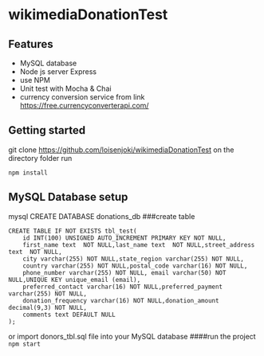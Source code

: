 # wikimediaDonationTest
## Features
- MySQL database
- Node js server Express
- use NPM
- Unit test with Mocha & Chai
- currency conversion service from link https://free.currencyconverterapi.com/

## Getting started
git clone https://github.com/loisenjoki/wikimediaDonationTest
on the directory folder run
```
npm install
```
## MySQL Database setup
mysql CREATE DATABASE donations_db
###create table
```
CREATE TABLE IF NOT EXISTS tbl_test(
    id INT(100) UNSIGNED AUTO_INCREMENT PRIMARY KEY NOT NULL,
    first_name text  NOT NULL,last_name text  NOT NULL,street_address text  NOT NULL,
    city varchar(255) NOT NULL,state_region varchar(255) NOT NULL,
    country varchar(255) NOT NULL,postal_code varchar(16) NOT NULL,
    phone_number varchar(255) NOT NULL, email varchar(50) NOT NULL,UNIQUE KEY unique_email (email),
    preferred_contact varchar(16) NOT NULL,preferred_payment varchar(255) NOT NULL,
    donation_frequency varchar(16) NOT NULL,donation_amount decimal(9,3) NOT NULL,
    comments text DEFAULT NULL
);
```
or import donors_tbl.sql file into your MySQL database
####run the project ``` npm start ```

